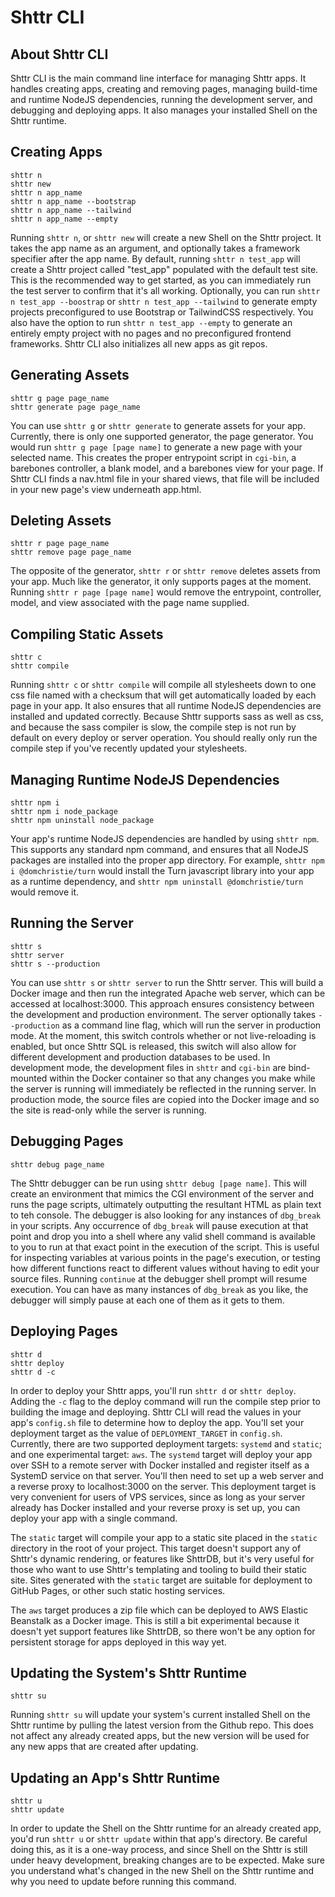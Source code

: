 # Shttr CLI

## About Shttr CLI

Shttr CLI is the main command line interface for managing Shttr apps.
It handles creating apps, creating and removing pages, managing build-time and runtime NodeJS dependencies, running the development server, and debugging and deploying apps.
It also manages your installed Shell on the Shttr runtime.

## Creating Apps

```Shell
shttr n
shttr new
shttr n app_name
shttr n app_name --bootstrap
shttr n app_name --tailwind
shttr n app_name --empty
```

Running `shttr n`, or `shttr new` will create a new Shell on the Shttr project.
It takes the app name as an argument, and optionally takes a framework specifier after the app name.
By default, running `shttr n test_app` will create a Shttr project called "test_app" populated with the default test site.
This is the recommended way to get started, as you can immediately run the test server to confirm that it's all working.
Optionally, you can run `shttr n test_app --boostrap` or `shttr n test_app --tailwind` to generate empty projects preconfigured to use Bootstrap or TailwindCSS respectively.
You also have the option to run `shttr n test_app --empty` to generate an entirely empty project with no pages and no preconfigured frontend frameworks.
Shttr CLI also initializes all new apps as git repos.

## Generating Assets

```Shell
shttr g page page_name
shttr generate page page_name
```

You can use `shttr g` or `shttr generate` to generate assets for your app.
Currently, there is only one supported generator, the page generator.
You would run `shttr g page [page name]` to generate a new page with your selected name.
This creates the proper entrypoint script in `cgi-bin`, a barebones controller, a blank model, and a barebones view for your page.
If Shttr CLI finds a nav.html file in your shared views, that file will be included in your new page's view underneath app.html.

## Deleting Assets

```Shell
shttr r page page_name
shttr remove page page_name
```

The opposite of the generator, `shttr r` or `shttr remove` deletes assets from your app.
Much like the generator, it only supports pages at the moment.
Running `shttr r page [page name]` would remove the entrypoint, controller, model, and view associated with the page name supplied.

## Compiling Static Assets

```Shell
shttr c
shttr compile
```

Running `shttr c` or `shttr compile` will compile all stylesheets down to one css file named with a checksum that will get automatically loaded by each page in your app.
It also ensures that all runtime NodeJS dependencies are installed and updated correctly.
Because Shttr supports sass as well as css, and because the sass compiler is slow, the compile step is not run by default on every deploy or server operation.
You should really only run the compile step if you've recently updated your stylesheets.

## Managing Runtime NodeJS Dependencies

```Shell
shttr npm i
shttr npm i node_package
shttr npm uninstall node_package
```

Your app's runtime NodeJS dependencies are handled by using `shttr npm`.
This supports any standard npm command, and ensures that all NodeJS packages are installed into the proper app directory.
For example, `shttr npm i @domchristie/turn` would install the Turn javascript library into your app as a runtime dependency, and `shttr npm uninstall @domchristie/turn` would remove it.

## Running the Server

```Shell
shttr s
shttr server
shttr s --production
```

You can use `shttr s` or `shttr server` to run the Shttr server.
This will build a Docker image and then run the integrated Apache web server, which can be accessed at localhost:3000.
This approach ensures consistency between the development and production environment.
The server optionally takes `--production` as a command line flag, which will run the server in production mode.
At the moment, this switch controls whether or not live-reloading is enabled, but once Shttr SQL is released, this switch will also allow for different development and production databases to be used.
In development mode, the development files in `shttr` and `cgi-bin` are bind-mounted within the Docker container so that any changes you make while the server is running will immediately be reflected in the running server.
In production mode, the source files are copied into the Docker image and so the site is read-only while the server is running.

## Debugging Pages

```Shell
shttr debug page_name
```

The Shttr debugger can be run using `shttr debug [page name]`.
This will create an environment that mimics the CGI environment of the server and runs the page scripts, ultimately outputting the resultant HTML as plain text to teh console.
The debugger is also looking for any instances of `dbg_break` in your scripts.
Any occurrence of `dbg_break` will pause execution at that point and drop you into a shell where any valid shell command is available to you to run at that exact point in the execution of the script.
This is useful for inspecting variables at various points in the page's execution, or testing how different functions react to different values without having to edit your source files.
Running `continue` at the debugger shell prompt will resume execution.
You can have as many instances of `dbg_break` as you like, the debugger will simply pause at each one of them as it gets to them.

## Deploying Pages

```Shell
shttr d
shttr deploy
shttr d -c
```

In order to deploy your Shttr apps, you'll run `shttr d` or `shttr deploy`.
Adding the `-c` flag to the deploy command will run the compile step prior to building the image and deploying.
Shttr CLI will read the values in your app's `config.sh` file to determine how to deploy the app.
You'll set your deployment target as the value of `DEPLOYMENT_TARGET` in `config.sh`.
Currently, there are two supported deployment targets: `systemd` and `static`; and one experimental target: `aws`.
The `systemd` target will deploy your app over SSH to a remote server with Docker installed and register itself as a SystemD service on that server.
You'll then need to set up a web server and a reverse proxy to localhost:3000 on the server.
This deployment target is very convenient for users of VPS services, since as long as your server already has Docker installed and your reverse proxy is set up, you can deploy your app with a single command.

The `static` target will compile your app to a static site placed in the `static` directory in the root of your project.
This target doesn't support any of Shttr's dynamic rendering, or features like ShttrDB, but it's very useful for those who want to use Shttr's templating and tooling to build their static site.
Sites generated with the `static` target are suitable for deployment to GitHub Pages, or other such static hosting services.

The `aws` target produces a zip file which can be deployed to AWS Elastic Beanstalk as a Docker image.
This is still a bit experimental because it doesn't yet support features like ShttrDB, so there won't be any option for persistent storage for apps deployed in this way yet.

## Updating the System's Shttr Runtime

```Shell
shttr su
```

Running `shttr su` will update your system's current installed Shell on the Shttr runtime by pulling the latest version from the Github repo.
This does not affect any already created apps, but the new version will be used for any new apps that are created after updating.

## Updating an App's Shttr Runtime

```Shell
shttr u
shttr update
```

In order to update the Shell on the Shttr runtime for an already created app, you'd run `shttr u` or `shttr update` within that app's directory.
Be careful doing this, as it is a one-way process, and since Shell on the Shttr is still under heavy development, breaking changes are to be expected.
Make sure you understand what's changed in the new Shell on the Shttr runtime and why you need to update before running this command.
